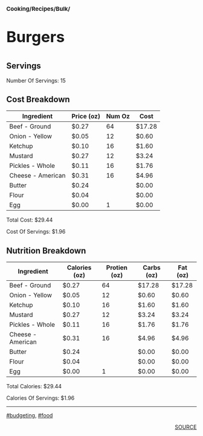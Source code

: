 # <p style='font-size: 15px;'>Cooking/Recipes/Bulk/</p>
# <p style='font-size: 40px;'>Burgers</p>

## Servings

Number Of Servings: 15

## Cost Breakdown

<div class='table-container'><table><thead>
<tr>
<th>Ingredient</th>
<th>Price (oz)</th>
<th>Num Oz</th>
<th>Cost</th>
</tr>
</thead><tbody><tr>
<td>Beef - Ground</td>
<td>$0.27</td>
<td>64</td>
<td>$17.28</td>
</tr>
<tr>
<td>Onion - Yellow</td>
<td>$0.05</td>
<td>12</td>
<td>$0.60</td>
</tr>
<tr>
<td>Ketchup</td>
<td>$0.10</td>
<td>16</td>
<td>$1.60</td>
</tr>
<tr>
<td>Mustard</td>
<td>$0.27</td>
<td>12</td>
<td>$3.24</td>
</tr>
<tr>
<td>Pickles - Whole</td>
<td>$0.11</td>
<td>16</td>
<td>$1.76</td>
</tr>
<tr>
<td>Cheese - American</td>
<td>$0.31</td>
<td>16</td>
<td>$4.96</td>
</tr>
<tr>
<td>Butter</td>
<td>$0.24</td>
<td></td>
<td>$0.00</td>
</tr>
<tr>
<td>Flour</td>
<td>$0.04</td>
<td></td>
<td>$0.00</td>
</tr>
<tr>
<td>Egg</td>
<td>$0.00</td>
<td>1</td>
<td>$0.00</td>
</tr>
</tbody></table></div>


Total Cost: $29.44

Cost Of Servings: $1.96

## Nutrition Breakdown

<div class='table-container'><table><thead>
<tr>
<th>Ingredient</th>
<th>Calories (oz)</th>
<th>Protien (oz)</th>
<th>Carbs (oz)</th>
<th>Fat (oz)</th>
</tr>
</thead><tbody><tr>
<td>Beef - Ground</td>
<td>$0.27</td>
<td>64</td>
<td>$17.28</td>
<td>$17.28</td>
</tr>
<tr>
<td>Onion - Yellow</td>
<td>$0.05</td>
<td>12</td>
<td>$0.60</td>
<td>$0.60</td>
</tr>
<tr>
<td>Ketchup</td>
<td>$0.10</td>
<td>16</td>
<td>$1.60</td>
<td>$1.60</td>
</tr>
<tr>
<td>Mustard</td>
<td>$0.27</td>
<td>12</td>
<td>$3.24</td>
<td>$3.24</td>
</tr>
<tr>
<td>Pickles - Whole</td>
<td>$0.11</td>
<td>16</td>
<td>$1.76</td>
<td>$1.76</td>
</tr>
<tr>
<td>Cheese - American</td>
<td>$0.31</td>
<td>16</td>
<td>$4.96</td>
<td>$4.96</td>
</tr>
<tr>
<td>Butter</td>
<td>$0.24</td>
<td></td>
<td>$0.00</td>
<td>$0.00</td>
</tr>
<tr>
<td>Flour</td>
<td>$0.04</td>
<td></td>
<td>$0.00</td>
<td>$0.00</td>
</tr>
<tr>
<td>Egg</td>
<td>$0.00</td>
<td>1</td>
<td>$0.00</td>
<td>$0.00</td>
</tr>
</tbody></table></div>


Total Calories: $29.44

Calories Of Servings: $1.96

<div style='page-break-after: always;'></div>
<div style='page-break-after: always;'></div>

<hr/>

<div style='page-break-after: always;'></div>
<div style='page-break-after: always;'></div>

<a href='tag-budgeting.html'>#budgeting</a>, <a href='tag-food.html'>#food</a>
<div style='page-break-after: always;'></div>

<div style='text-align: right'>
<a href='https://www.youtube.com/watch?v=lChIsYoLne0&t=486s'>SOURCE</a>
</div>
